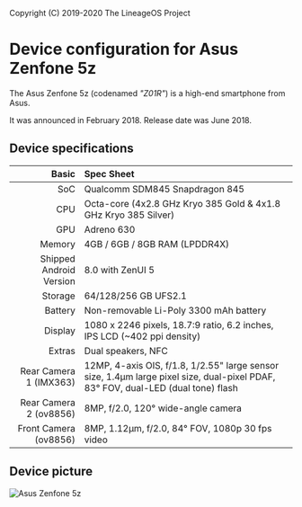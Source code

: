 Copyright (C) 2019-2020 The LineageOS Project

Device configuration for Asus Zenfone 5z
=========================================

The Asus Zenfone 5z (codenamed _"Z01R"_) is a high-end smartphone from Asus.

It was announced in February 2018. Release date was June 2018.

## Device specifications

Basic   | Spec Sheet
-------:|:-------------------------
SoC     | Qualcomm SDM845 Snapdragon 845
CPU     | Octa-core (4x2.8 GHz Kryo 385 Gold & 4x1.8 GHz Kryo 385 Silver)
GPU     | Adreno 630
Memory  | 4GB / 6GB / 8GB RAM (LPDDR4X)
Shipped Android Version | 8.0 with ZenUI 5
Storage | 64/128/256 GB UFS2.1
Battery | Non-removable Li-Poly 3300 mAh battery
Display | 1080 x 2246 pixels, 18.7:9 ratio, 6.2 inches, IPS LCD (~402 ppi density)
Extras  | Dual speakers, NFC
Rear Camera 1 (IMX363) | 12MP, 4-axis OIS, f/1.8, 1/2.55" large sensor size, 1.4µm large pixel size, dual-pixel PDAF, 83° FOV, dual-LED (dual tone) flash
Rear Camera 2 (ov8856) | 8MP, f/2.0, 120° wide-angle camera
Front Camera (ov8856) | 8MP, 1.12µm, f/2.0, 84° FOV, 1080p 30 fps video

## Device picture

![Asus Zenfone 5z](https://i.imgur.com/SL8yhBe.jpg "Asus Zenfone 5z in Midnight Blue")
